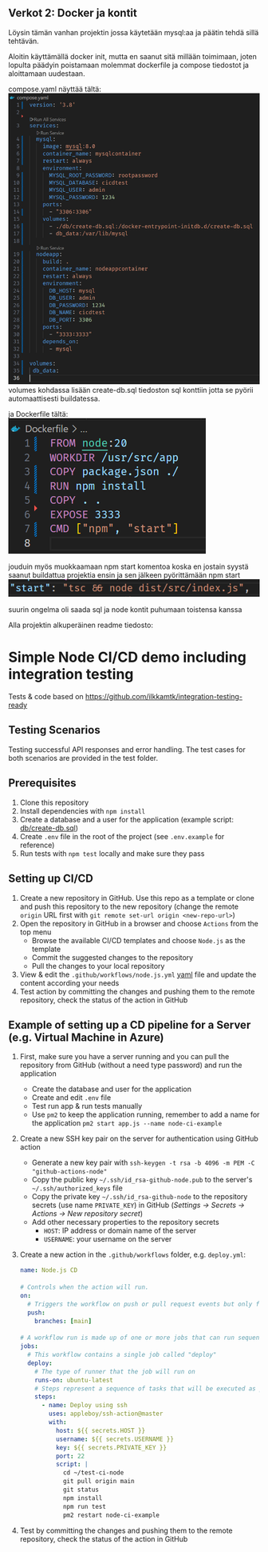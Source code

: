 ## Verkot 2: Docker ja kontit

Löysin tämän vanhan projektin jossa käytetään mysql:aa ja päätin tehdä sillä tehtävän.

Aloitin käyttämällä docker init, mutta en saanut sitä millään toimimaan, joten lopulta päädyin poistamaan molemmat dockerfile ja compose tiedostot ja aloittamaan uudestaan.

compose.yaml näyttää tältä:
![image](./compose.png)
volumes kohdassa lisään create-db.sql tiedoston sql konttiin jotta se pyörii automaattisesti buildatessa.

ja Dockerfile tältä:
![image](./Dockerfile.png)

jouduin myös muokkaamaan npm start komentoa koska en jostain syystä saanut buildattua projektia ensin ja sen jälkeen pyörittämään npm start
![image](./start.png)

suurin ongelma oli saada sql ja node kontit puhumaan toistensa kanssa

Alla projektin alkuperäinen readme tiedosto:

# Simple Node CI/CD demo including integration testing

Tests & code based on <https://github.com/ilkkamtk/integration-testing-ready>

## Testing Scenarios

Testing successful API responses and error handling. The test cases for both scenarios are provided in the test folder.

## Prerequisites

1. Clone this repository
1. Install dependencies with `npm install`
1. Create a database and a user for the application (example script: [db/create-db.sql](./db/create-db.sql))
1. Create `.env` file in the root of the project (see `.env.example` for reference)
1. Run tests with `npm test` locally and make sure they pass

## Setting up CI/CD

1. Create a new repository in GitHub. Use this repo as a template or clone and push this repository to the new repository (change the remote `origin` URL first with `git remote set-url origin <new-repo-url>`)
2. Open the repository in GitHub in a browser and choose `Actions` from the top menu
   - Browse the available CI/CD templates and choose `Node.js` as the template
   - Commit the suggested changes to the repository
   - Pull the changes to your local repository
3. View & edit the `.github/workflows/node.js.yml` [yaml](https://yaml.org/) file and update the content according your needs
4. Test action by committing the changes and pushing them to the remote repository, check the status of the action in GitHub

## Example of setting up a CD pipeline for a Server (e.g. Virtual Machine in Azure)

1. First, make sure you have a server running and you can pull the repository from GitHub (without a need type password) and run the application
   - Create the database and user for the application
   - Create and edit `.env` file
   - Test run app & run tests manually
   - Use `pm2` to keep the application running, remember to add a name for the application `pm2 start app.js --name node-ci-example`
1. Create a new SSH key pair on the server for authentication using GitHub action
   - Generate a new key pair with `ssh-keygen -t rsa -b 4096 -m PEM -C "github-actions-node"`
   - Copy the public key `~/.ssh/id_rsa-github-node.pub` to the server's `~/.ssh/authorized_keys` file
   - Copy the private key `~/.ssh/id_rsa-github-node` to the repository secrets (use name `PRIVATE_KEY`) in GitHub (_Settings -> Secrets -> Actions -> New repository secret_)
   - Add other necessary properties to the repository secrets
     - `HOST`: IP address or domain name of the server
     - `USERNAME`: your username on the server
1. Create a new action in the `.github/workflows` folder, e.g. `deploy.yml`:

   ```yaml
   name: Node.js CD

   # Controls when the action will run.
   on:
     # Triggers the workflow on push or pull request events but only for the main branch
     push:
       branches: [main]

   # A workflow run is made up of one or more jobs that can run sequentially or in parallel
   jobs:
     # This workflow contains a single job called "deploy"
     deploy:
       # The type of runner that the job will run on
       runs-on: ubuntu-latest
       # Steps represent a sequence of tasks that will be executed as part of the job
       steps:
         - name: Deploy using ssh
           uses: appleboy/ssh-action@master
           with:
             host: ${{ secrets.HOST }}
             username: ${{ secrets.USERNAME }}
             key: ${{ secrets.PRIVATE_KEY }}
             port: 22
             script: |
               cd ~/test-ci-node
               git pull origin main
               git status
               npm install
               npm run test
               pm2 restart node-ci-example
   ```

1. Test by committing the changes and pushing them to the remote repository, check the status of the action in GitHub
